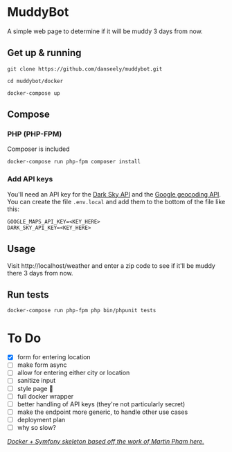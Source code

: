 # MuddyBot

A simple web page to determine if it will be muddy 3 days from now.

## Get up & running

```
git clone https://github.com/danseely/muddybot.git

cd muddybot/docker

docker-compose up
```

## Compose

### PHP (PHP-FPM)

Composer is included

```
docker-compose run php-fpm composer install
```

### Add API keys
You'll need an API key for the [Dark Sky API](https://darksky.net/dev/docs) and the [Google geocoding API](https://developers.google.com/maps/documentation/geocoding/start). You can create the file `.env.local` and add them to the bottom of the file like this:

```
GOOGLE_MAPS_API_KEY=<KEY_HERE>
DARK_SKY_API_KEY=<KEY_HERE>
```

## Usage

Visit http://localhost/weather and enter a zip code to see if it'll be muddy there 3 days from now.

## Run tests
```
docker-compose run php-fpm php bin/phpunit tests
```

# To Do
- [x] form for entering location
- [ ] make form async
- [ ] allow for entering either city or location
- [ ] sanitize input
- [ ] style page 🙈
- [ ] full docker wrapper
- [ ] better handling of API keys (they're not particularly secret)
- [ ] make the endpoint more generic, to handle other use cases
- [ ] deployment plan
- [ ] why so slow?

[_Docker + Symfony skeleton based off the work of Martin Pham here._](https://gitlab.com/martinpham/symfony-5-docker)

